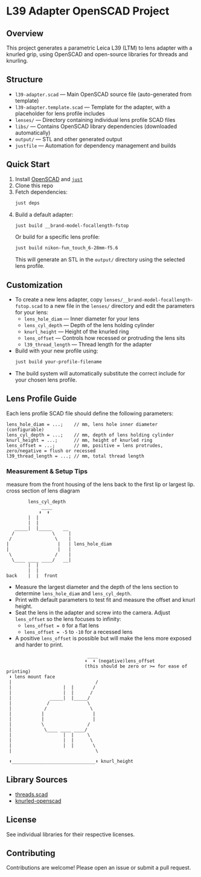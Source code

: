 # L39 Adapter OpenSCAD Project

## Overview
This project generates a parametric Leica L39 (LTM) to lens adapter with a knurled grip, using OpenSCAD and open-source libraries for threads and knurling.

## Structure
- `l39-adapter.scad` — Main OpenSCAD source file (auto-generated from template)
- `l39-adapter.template.scad` — Template for the adapter, with a placeholder for lens profile includes
- `lenses/` — Directory containing individual lens profile SCAD files
- `libs/` — Contains OpenSCAD library dependencies (downloaded automatically)
- `output/` — STL and other generated output
- `justfile` — Automation for dependency management and builds

## Quick Start
1. Install [OpenSCAD](https://openscad.org/) and [`just`](https://just.systems/)
2. Clone this repo
3. Fetch dependencies:
   ```sh
   just deps
   ```
4. Build a default adapter:
   ```sh
   just build __brand-model-focallength-fstop
   ```
   Or build for a specific lens profile:
   ```sh
   just build nikon-fun_touch_6-28mm-f5.6
   ```
   This will generate an STL in the `output/` directory using the selected lens profile.

## Customization
- To create a new lens adapter, copy `lenses/__brand-model-focallength-fstop.scad` to a new file in the `lenses/` directory and edit the parameters for your lens:
  - `lens_hole_diam` — Inner diameter for your lens
  - `lens_cyl_depth` — Depth of the lens holding cylinder
  - `knurl_height` — Height of the knurled ring
  - `lens_offset` — Controls how recessed or protruding the lens sits
  - `l39_thread_length` — Thread length for the adapter
- Build with your new profile using:
  ```sh
  just build your-profile-filename
  ```
- The build system will automatically substitute the correct include for your chosen lens profile.

## Lens Profile Guide

Each lens profile SCAD file should define the following parameters:

```scad
lens_hole_diam = ...;    // mm, lens hole inner diameter (configurable)
lens_cyl_depth = ...;    // mm, depth of lens holding cylinder
knurl_height = ...;      // mm, height of knurled ring
lens_offset = ...;       // mm, positive = lens protrudes, zero/negative = flush or recessed
l39_thread_length = ...; // mm, total thread length
```

### Measurement & Setup Tips

measure from the front housing of the lens back to the first lip or largest lip.
cross section of lens diagram

```
        lens_cyl_depth
             ____
            ⬇  ⬇
        |  |
        |  |
   _____|  |_____    __
  /              \     |
 /                \    |
|                  |   | lens_hole_diam
|                  |   |
 \                /    |
  \____ ____ ____/   __|
        |  | 
        |  | 
back    |  |  front 
```
- Measure the largest diameter and the depth of the lens section to determine `lens_hole_diam` and `lens_cyl_depth`.
- Print with default parameters to test fit and measure the offset and knurl height.
- Seat the lens in the adapter and screw into the camera. Adjust `lens_offset` so the lens focuses to infinity:
  - `lens_offset = 0` for a flat lens
  - `lens_offset = -5` to `-10` for a recessed lens
- A positive `lens_offset` is possible but will make the lens more exposed and harder to print.

```
                              ____
                             ⬇  ⬇ (negative)lens_offset 
                             (this should be zero or >= for ease of printing)
 ⬇ lens mount face
 |                               /
 |                   |  |       /
 |                   |  |      /
 |              _____|  |_____/
 |             /              \  
 |            /                \
 |           |                  |
 |           |                  |
 |           \                /
 |            \____ ____ ____/
 |                   |  |     \
 |                   |  |      \
 |                   |  |       \
 |                               \      
                        
 ⬆_______________________________⬆ knurl_height
```

## Library Sources
- [threads.scad](https://github.com/rcolyer/threads-scad)
- [knurled-openscad](https://github.com/smkent/knurled-openscad)

## License
See individual libraries for their respective licenses.

## Contributing
Contributions are welcome! Please open an issue or submit a pull request.
